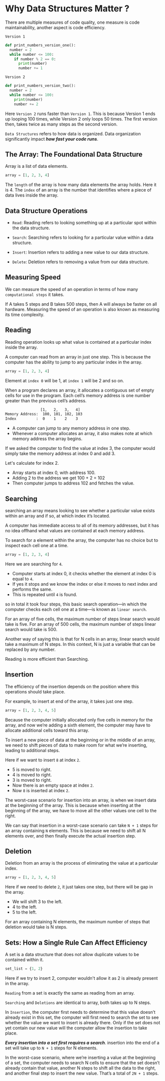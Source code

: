 # Why Data Structures Matter ?

There are multiple measures of code quality, one measure is code maintainability, another aspect is code efficiency.

`Version 1`

```py
def print_numbers_version_one():
  number = 2
  while number <= 100:
    if number % 2 == 0:
      print(number)
      number += 1
```

`Version 2`

```py
def print_numbers_version_two():
  number = 2
  while number <= 100:
    print(number)
    number += 2
```

Here `Version 2` runs faster than `Version 1`. This is because Version 1 ends up looping 100 times, while Version 2 only loops 50 times. The first version then, takes twice as many steps as the second version.

`Data Structures` refers to how data is organized. Data organization significantly impact **_how fast your code
runs_**.

## The Array: The Foundational Data Structure

Array is a list of data elements.

```py
array = [1, 2, 3, 4]
```

The `length` of the array is how many data elements the array holds. Here it is 4. The `index` of an array is the number that identifies where a piece of data lives inside the array.

## Data Structure Operations

- `Read`: Reading refers to looking something up at a particular spot within the data structure.

- `Search`: Searching refers to looking for a particular value within a data structure.

- `Insert`: Insertion refers to adding a new value to our data structure.

- `Delete`: Deletion refers to removing a value from our data structure.

## Measuring Speed

We can measure the speed of an operation in terms of how many
`computational steps` it takes.

If A takes 5 steps and B takes 500 steps, then A will always be faster on all hardware. Measuring the speed of an operation is also known as measuring its time complexity.

## Reading

Reading operation looks up what value is contained at a particular index inside the array.

A computer can read from an array in just one step. This is because the computer has the ability to jump to any particular index in the array.

```py
array = [1, 2, 3, 4]
```

Element at `index 0` will be 1, at `index 1` will be 2 and so on.

When a program declares an array, it allocates a contiguous set of empty cells for use in the program. Each cell’s memory address is one number greater than the previous cell’s address.

```txt
                [1,   2,   3,   4]
Memory Address:  100, 101, 102, 103
Index         :  0    1    2    3
```

- A computer can jump to any memory address in one step.
- Whenever a computer allocates an array, it also makes note at which memory address the array begins.

If we asked the computer to find the value at index 3, the computer would simply take the memory address at index 0 and add 3.

Let's calculate for index 2.

- Array starts at index 0, with address 100.
- Adding 2 to the address we get 100 + 2 = 102
- Then computer jumps to address 102 and fetches the value.

## Searching

searching an array means looking to see whether a particular value exists within an array and if so, at which index it’s located.

A computer has immediate access to all of its memory addresses, but it has no idea offhand what values are contained at each memory address.

To search for a element within the array, the computer has no choice but to inspect each cell one at a time.

```py
array = [1, 2, 3, 4]
```

Here we are searching for `4`.

- Computer starts at index 0, it checks whether the element at index 0 is equal to `4`.
- If yes it stops and we know the index or else it moves to next index and performs the same.
- This is repeated until `4` is found.

so in total it took four steps, this basic search operation—in which the computer checks each cell one at a time—is known as `linear search`.

For an array of five cells, the maximum number of steps linear search would take is five. For an array of 500 cells, the maximum number of steps linear search would take is 500.

Another way of saying this is that for N cells in an array, linear search would take a maximum of N steps. In this context, N is just a variable that can be replaced by any number.

Reading is more efficient than Searching.

## Insertion

The efficiency of the insertion depends on the position where this operations should take place.

For example, to insert at end of the array, it takes just one step.

```py
array = [1, 2, 3, 4, 5]
```

Because the computer initially allocated only five cells in memory for the array, and now we’re adding a sixth element, the computer may have to allocate additional cells toward this array.

To insert a new piece of data at the beginning or in the middle of an array, we need to shift pieces of data to make room for what we’re inserting, leading to additional steps.

Here if we want to insert `8` at index `2`.

- 5 is moved to right.
- 4 is moved to right.
- 3 is moved to right.
- Now there is an empty space at index `2`.
- Now `8` is inserted at index `2`.

The worst-case scenario for insertion into an array, is when we insert data at the beginning of the array. This is because when inserting at the beginning of the array, we have to move all the other values one cell to the right.

We can say that insertion in a worst-case scenario can take `N + 1` steps for an array containing `N` elements. This is because we need to shift all N elements over, and then finally execute the actual insertion step.

## Deletion

Deletion from an array is the process of eliminating the value at a particular index.

```py
array = [1, 2, 3, 4, 5]
```

Here if we need to delete `2`, it just takes one step, but there will be gap in the array.

- We will shift 3 to the left.
- 4 to the left.
- 5 to the left.

For an array containing N elements, the maximum number of steps that deletion would take is N steps.

## Sets: How a Single Rule Can Affect Efficiency

A set is a data structure that does not allow duplicate values to be contained within it.

```py
set_list = {1, 2}
```

Here if we try to insert 2, computer wouldn't allow it as 2 is already present in the array.

`Reading` from a set is exactly the same as reading from an array.

`Searching` and `Deletions` are identical to array, both takes up to N steps.

In `Insertion`, the computer first needs to determine that this value doesn’t already exist in this set, the computer will first need to search the set to see whether the value we want to insert is already there. Only if the set does not yet contain our new value will the computer allow the insertion to take place.

**_Every insertion into a set first requires a search_**. insertion into the end of a set will take up to `N + 1` steps for N elements.

In the worst-case scenario, where we’re inserting a value at the beginning of a set, the computer needs to search N cells to ensure that the set doesn’t already contain that value, another N steps to shift all the data to the right, and another final step to insert the new value. That’s a total of `2N + 1` steps.
